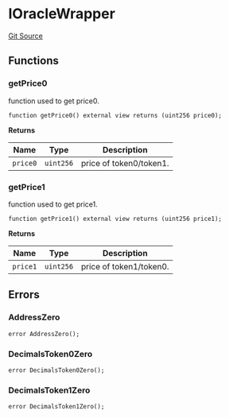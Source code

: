 # IOracleWrapper
[Git Source](https://github.com/ArrakisFinance/arrakis-modular/blob/9091a6ee814f061039fd7b968feddb93bbdf1110/src/interfaces/IOracleWrapper.sol)


## Functions
### getPrice0

function used to get price0.


```solidity
function getPrice0() external view returns (uint256 price0);
```
**Returns**

|Name|Type|Description|
|----|----|-----------|
|`price0`|`uint256`|price of token0/token1.|


### getPrice1

function used to get price1.


```solidity
function getPrice1() external view returns (uint256 price1);
```
**Returns**

|Name|Type|Description|
|----|----|-----------|
|`price1`|`uint256`|price of token1/token0.|


## Errors
### AddressZero

```solidity
error AddressZero();
```

### DecimalsToken0Zero

```solidity
error DecimalsToken0Zero();
```

### DecimalsToken1Zero

```solidity
error DecimalsToken1Zero();
```

